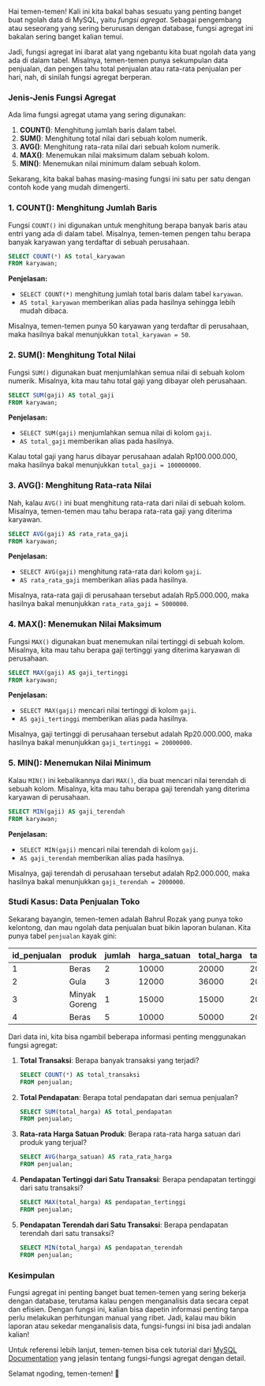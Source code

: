 Hai temen-temen! Kali ini kita bakal bahas sesuatu yang penting banget buat ngolah data di MySQL, yaitu *fungsi agregat*. Sebagai pengembang atau seseorang yang sering berurusan dengan database, fungsi agregat ini bakalan sering banget kalian temui. 

Jadi, fungsi agregat ini ibarat alat yang ngebantu kita buat ngolah data yang ada di dalam tabel. Misalnya, temen-temen punya sekumpulan data penjualan, dan pengen tahu total penjualan atau rata-rata penjualan per hari, nah, di sinilah fungsi agregat berperan. 

### Jenis-Jenis Fungsi Agregat

Ada lima fungsi agregat utama yang sering digunakan:

1. **COUNT()**: Menghitung jumlah baris dalam tabel.
2. **SUM()**: Menghitung total nilai dari sebuah kolom numerik.
3. **AVG()**: Menghitung rata-rata nilai dari sebuah kolom numerik.
4. **MAX()**: Menemukan nilai maksimum dalam sebuah kolom.
5. **MIN()**: Menemukan nilai minimum dalam sebuah kolom.

Sekarang, kita bakal bahas masing-masing fungsi ini satu per satu dengan contoh kode yang mudah dimengerti.

### 1. COUNT(): Menghitung Jumlah Baris

Fungsi `COUNT()` ini digunakan untuk menghitung berapa banyak baris atau entri yang ada di dalam tabel. Misalnya, temen-temen pengen tahu berapa banyak karyawan yang terdaftar di sebuah perusahaan.

```sql
SELECT COUNT(*) AS total_karyawan 
FROM karyawan;
```

**Penjelasan:**
- `SELECT COUNT(*)` menghitung jumlah total baris dalam tabel `karyawan`.
- `AS total_karyawan` memberikan alias pada hasilnya sehingga lebih mudah dibaca.

Misalnya, temen-temen punya 50 karyawan yang terdaftar di perusahaan, maka hasilnya bakal menunjukkan `total_karyawan = 50`.

### 2. SUM(): Menghitung Total Nilai

Fungsi `SUM()` digunakan buat menjumlahkan semua nilai di sebuah kolom numerik. Misalnya, kita mau tahu total gaji yang dibayar oleh perusahaan.

```sql
SELECT SUM(gaji) AS total_gaji 
FROM karyawan;
```

**Penjelasan:**
- `SELECT SUM(gaji)` menjumlahkan semua nilai di kolom `gaji`.
- `AS total_gaji` memberikan alias pada hasilnya.

Kalau total gaji yang harus dibayar perusahaan adalah Rp100.000.000, maka hasilnya bakal menunjukkan `total_gaji = 100000000`.

### 3. AVG(): Menghitung Rata-rata Nilai

Nah, kalau `AVG()` ini buat menghitung rata-rata dari nilai di sebuah kolom. Misalnya, temen-temen mau tahu berapa rata-rata gaji yang diterima karyawan.

```sql
SELECT AVG(gaji) AS rata_rata_gaji 
FROM karyawan;
```

**Penjelasan:**
- `SELECT AVG(gaji)` menghitung rata-rata dari kolom `gaji`.
- `AS rata_rata_gaji` memberikan alias pada hasilnya.

Misalnya, rata-rata gaji di perusahaan tersebut adalah Rp5.000.000, maka hasilnya bakal menunjukkan `rata_rata_gaji = 5000000`.

### 4. MAX(): Menemukan Nilai Maksimum

Fungsi `MAX()` digunakan buat menemukan nilai tertinggi di sebuah kolom. Misalnya, kita mau tahu berapa gaji tertinggi yang diterima karyawan di perusahaan.

```sql
SELECT MAX(gaji) AS gaji_tertinggi 
FROM karyawan;
```

**Penjelasan:**
- `SELECT MAX(gaji)` mencari nilai tertinggi di kolom `gaji`.
- `AS gaji_tertinggi` memberikan alias pada hasilnya.

Misalnya, gaji tertinggi di perusahaan tersebut adalah Rp20.000.000, maka hasilnya bakal menunjukkan `gaji_tertinggi = 20000000`.

### 5. MIN(): Menemukan Nilai Minimum

Kalau `MIN()` ini kebalikannya dari `MAX()`, dia buat mencari nilai terendah di sebuah kolom. Misalnya, kita mau tahu berapa gaji terendah yang diterima karyawan di perusahaan.

```sql
SELECT MIN(gaji) AS gaji_terendah 
FROM karyawan;
```

**Penjelasan:**
- `SELECT MIN(gaji)` mencari nilai terendah di kolom `gaji`.
- `AS gaji_terendah` memberikan alias pada hasilnya.

Misalnya, gaji terendah di perusahaan tersebut adalah Rp2.000.000, maka hasilnya bakal menunjukkan `gaji_terendah = 2000000`.

### Studi Kasus: Data Penjualan Toko

Sekarang bayangin, temen-temen adalah Bahrul Rozak yang punya toko kelontong, dan mau ngolah data penjualan buat bikin laporan bulanan. Kita punya tabel `penjualan` kayak gini:

| id_penjualan | produk        | jumlah | harga_satuan | total_harga | tanggal_penjualan |
|--------------|---------------|--------|--------------|-------------|-------------------|
| 1            | Beras         | 2      | 10000        | 20000       | 2024-08-01        |
| 2            | Gula          | 3      | 12000        | 36000       | 2024-08-02        |
| 3            | Minyak Goreng | 1      | 15000        | 15000       | 2024-08-02        |
| 4            | Beras         | 5      | 10000        | 50000       | 2024-08-03        |

Dari data ini, kita bisa ngambil beberapa informasi penting menggunakan fungsi agregat:

1. **Total Transaksi**: Berapa banyak transaksi yang terjadi?
   ```sql
   SELECT COUNT(*) AS total_transaksi 
   FROM penjualan;
   ```

2. **Total Pendapatan**: Berapa total pendapatan dari semua penjualan?
   ```sql
   SELECT SUM(total_harga) AS total_pendapatan 
   FROM penjualan;
   ```

3. **Rata-rata Harga Satuan Produk**: Berapa rata-rata harga satuan dari produk yang terjual?
   ```sql
   SELECT AVG(harga_satuan) AS rata_rata_harga 
   FROM penjualan;
   ```

4. **Pendapatan Tertinggi dari Satu Transaksi**: Berapa pendapatan tertinggi dari satu transaksi?
   ```sql
   SELECT MAX(total_harga) AS pendapatan_tertinggi 
   FROM penjualan;
   ```

5. **Pendapatan Terendah dari Satu Transaksi**: Berapa pendapatan terendah dari satu transaksi?
   ```sql
   SELECT MIN(total_harga) AS pendapatan_terendah 
   FROM penjualan;
   ```

### Kesimpulan

Fungsi agregat ini penting banget buat temen-temen yang sering bekerja dengan database, terutama kalau pengen menganalisis data secara cepat dan efisien. Dengan fungsi ini, kalian bisa dapetin informasi penting tanpa perlu melakukan perhitungan manual yang ribet. Jadi, kalau mau bikin laporan atau sekedar menganalisis data, fungsi-fungsi ini bisa jadi andalan kalian!

Untuk referensi lebih lanjut, temen-temen bisa cek tutorial dari [MySQL Documentation](https://dev.mysql.com/doc/refman/8.0/en/group-by-functions.html) yang jelasin tentang fungsi-fungsi agregat dengan detail.

Selamat ngoding, temen-temen! 🎉
